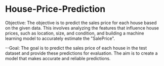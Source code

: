 # House-Price-Prediction

Objective: The objective is to predict the sales price for each house based on the given data. This involves analyzing the features that influence house prices, such as location, size, and condition, and building a machine learning model to accurately estimate the "SalePrice".

--Goal: The goal is to predict the sales price of each house in the test dataset and provide these predictions for evaluation. The aim is to create a model that makes accurate and reliable predictions.
